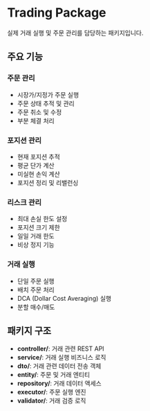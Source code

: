 # Trading Package

실제 거래 실행 및 주문 관리를 담당하는 패키지입니다.

## 주요 기능

### 주문 관리
- 시장가/지정가 주문 실행
- 주문 상태 추적 및 관리
- 주문 취소 및 수정
- 부분 체결 처리

### 포지션 관리
- 현재 포지션 추적
- 평균 단가 계산
- 미실현 손익 계산
- 포지션 정리 및 리밸런싱

### 리스크 관리
- 최대 손실 한도 설정
- 포지션 크기 제한
- 일일 거래 한도
- 비상 정지 기능

### 거래 실행
- 단일 주문 실행
- 배치 주문 처리
- DCA (Dollar Cost Averaging) 실행
- 분할 매수/매도

## 패키지 구조

- **controller/**: 거래 관련 REST API
- **service/**: 거래 실행 비즈니스 로직
- **dto/**: 거래 관련 데이터 전송 객체
- **entity/**: 주문 및 거래 엔티티
- **repository/**: 거래 데이터 액세스
- **executor/**: 주문 실행 엔진
- **validator/**: 거래 검증 로직
